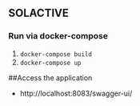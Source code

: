 ## SOLACTIVE

### Run via docker-compose
1. `docker-compose build`
2. `docker-compose up`


##Access the application
- http://localhost:8083/swagger-ui/